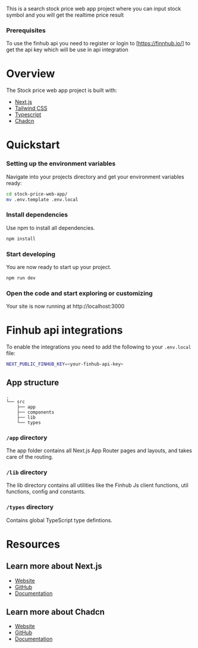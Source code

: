 This is a search stock price web app project where you can input stock symbol and you will get the realtime price result

### Prerequisites

To use the finhub api you need to register or login to [https://finnhub.io/] to get the api key which will be use in api integration

# Overview

The Stock price web app project is built with:
- [Next.js](https://nextjs.org/)
- [Tailwind CSS](https://tailwindcss.com/)
- [Typescript](https://www.typescriptlang.org/)
- [Chadcn](https://ui.shadcn.com/)

# Quickstart

### Setting up the environment variables

Navigate into your projects directory and get your environment variables ready:

```bash
cd stock-price-web-app/
mv .env.template .env.local
```

### Install dependencies

Use npm to install all dependencies.

```bash
npm install
```

### Start developing

You are now ready to start up your project.

```bash
npm run dev
```

### Open the code and start exploring or customizing

Your site is now running at http://localhost:3000

# Finhub api integrations

To enable the integrations you need to add the following to your `.env.local` file:

```bash
NEXT_PUBLIC_FINHUB_KEY=<your-finhub-api-key>
```


## App structure

```
.
└── src
    ├── app
    ├── components
    ├── lib
    └── types
```

### `/app` directory

The app folder contains all Next.js App Router pages and layouts, and takes care of the routing.

### `/lib` **directory**

The lib directory contains all utilities like the Finhub Js client functions, util functions, config and constants. 

### `/types` directory

Contains global TypeScript type defintions.

# Resources

## Learn more about Next.js

- [Website](https://nextjs.org/)
- [GitHub](https://github.com/vercel/next.js)
- [Documentation](https://nextjs.org/docs)

## Learn more about Chadcn

- [Website](https://ui.shadcn.com/)
- [GitHub](https://github.com/shadcn-ui/ui)
- [Documentation](https://ui.shadcn.com/docs)

